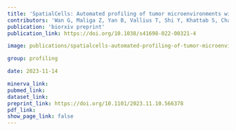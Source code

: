 ```yaml
---
title: 'SpatialCells: Automated profiling of tumor microenvironments with spatially resolved multiplexed single-cell data.'
contributors: 'Wan G, Maliga Z, Yan B, Vallius T, Shi Y, Khattab S, Chang C, Nirmal AJ, Yu K-H, Liu D, Lian CG, DeSimone MS, Sorger PK, Semenov YR.(2024).'
publication: 'biorxiv preprint'
publication_link: https://doi.org/10.1038/s41698-022-00321-4

image: publications/spatialcells-automated-profiling-of-tumor-microenvironments-with-spatially-resolved-multiplexed-single-cell-data.jpg

group: profiling

date: 2023-11-14

minerva_link:
pubmed_link:
dataset_link:
preprint_link: https://doi.org/10.1101/2023.11.10.566378
pdf_link:
show_page_link: false
---
```

